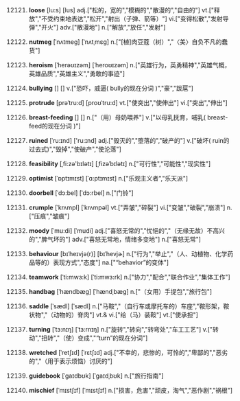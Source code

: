 12121. **loose**
[lu:s]  [lus]
adj.["松的，宽的","模糊的","散漫的","自由的"]  vt.["释放","不受约束地表达","松开","射出（子弹、箭等）"]  vi.["变得松散","发射导弹","开火"]  adv.["散漫地"]  n.["解放","放任","发射"]  

12122. **nutmeg**
[ˈnʌtmeg]  [ˈnʌtˌmɛɡ]
n.["[植]肉豆蔻（树）","〈美〉自负不凡的蠢货"]  

12123. **heroism**
[ˈherəʊɪzəm]  [ˈheroʊɪzəm]
n.["英雄行为，英勇精神","英雄气概，英雄品质","英雄主义","勇敢的事迹"]  

12124. **bullying**
[]  []
v.["恐吓，威逼( bully的现在分词 )","豪","跋扈"]  

12125. **protrude**
[prəˈtru:d]  [proʊˈtru:d]
vt.["使突出","使伸出"]  vi.["突出","伸出"]  

12126. **breast-feeding**
[]  []
n.["（用）母奶喂养"]  v.["以母乳抚育，哺乳( breast-feed的现在分词 )"]  

12127. **ruined**
[ˈru:ɪnd]  ['ru:ɪnd]
adj.["毁灭的","堕落的","破产的"]  v.["破坏( ruin的过去式)","毁掉","使破产","使沦落"]  

12128. **feasibility**
[ˌfi:zə'bɪlətɪ]  [ˌfizəˈbɪlətɪ]
n.["可行性","可能性","现实性"]  

12129. **optimist**
[ˈɒptɪmɪst]  [ˈɑ:ptɪmɪst]
n.["乐观主义者","乐天派"]  

12130. **doorbell**
[ˈdɔ:bel]  [ˈdɔ:rbel]
n.["门铃"]  

12131. **crumple**
[ˈkrʌmpl]  [ˈkrʌmpəl]
vt.["弄皱","碎裂"]  vi.["变皱","破裂","崩溃"]  n.["压痕","皱痕"]  

12132. **moody**
[ˈmu:di]  [ˈmudi]
adj.["喜怒无常的","忧悒的","（无缘无故）不高兴的","脾气坏的"]  adv.["喜怒无常地，情绪多变地"]  n.["喜怒无常"]  

12133. **behaviour**
[bɪˈheɪvjə(r)]  [bɪˈhevjɚ]
n.["行为","举止","（人、动植物、化学药品等的）表现方式","态度"]  na.["“behavior”的变体"]  

12134. **teamwork**
[ˈti:mwɜ:k]  [ˈti:mwɜ:rk]
n.["协力","配合","联合作业","集体工作"]  

12135. **handbag**
[ˈhændbæg]  [ˈhændˌbæɡ]
n.["（女用）手提包","旅行包"]  

12136. **saddle**
[ˈsædl]  [ˈsædl]
n.["马鞍","（自行车或摩托车的）车座","鞍形架，鞍状物","（动物的）脊肉"]  vt.& vi.["给（马）装鞍"]  vt.["使承担"]  

12137. **turning**
[ˈtɜ:nɪŋ]  [ˈtɜ:rnɪŋ]
n.["旋转","转向","转弯处","车工工艺"]  v.["转动","扭转","（使）变成","“turn”的现在分词"]  

12138. **wretched**
[ˈretʃɪd]  [ˈrɛtʃɪd]
adj.["不幸的，悲惨的，可怜的","卑鄙的","恶劣的","（用于表示烦恼）讨厌的"]  

12139. **guidebook**
[ˈgaɪdbʊk]  [ˈɡaɪdˌbʊk]
n.["旅行指南"]  

12140. **mischief**
[ˈmɪstʃɪf]  [ˈmɪstʃɪf]
n.["损害，危害","顽皮，淘气","恶作剧","祸根"]  

